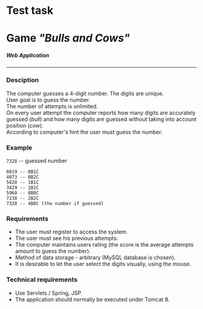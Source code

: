 # Test task
# Game _"Bulls and Cows"_
##### Web Application
---
### Desciption
The computer guesses a 4-digit number. The digits are unique.  
User goal is to guess the number.  
The number of attempts is unlimited.  
On every user attempt the computer reports how many digits are accurately guessed (_bull_) and how many digits are guessed without taking into account position (_cow_).  
According to computer's hint the user must guess the number.
### Example
```7328``` -- guessed number
```
0819 -- 0B1C
4073 -- 0B2C
5820 -- 1B1C
3429 -- 1B1C
5960 -- 0B0C
7238 -- 2B2C
7328 -- 4B0C (the number if guessed)
```
### Requirements
* The user must register to access the system.
* The user must see his previous attempts.
* The computer maintains users rating (the score is the average attempts amount to guess the number).
* Method of data storage - arbitrary (MySQL database is chosen). 
* It is desirable to let the user select the digits visually, using the mouse.
### Technical requirements
* Use Servlets / Spring, JSP.
* The application should normally be executed under Tomcat 8.

